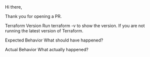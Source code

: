 Hi there,

Thank you for opening a PR.

Terraform Version
Run terraform -v to show the version. If you are not running the latest version of Terraform.

Expected Behavior
What should have happened?


Actual Behavior
What actually happened?
